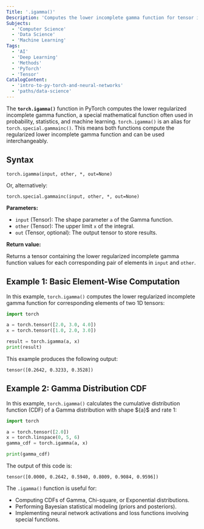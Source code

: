 ```yaml
---
Title: '.igamma()'
Description: 'Computes the lower incomplete gamma function for tensor inputs.'
Subjects:
  - 'Computer Science'
  - 'Data Science'
  - 'Machine Learning'
Tags:
  - 'AI'
  - 'Deep Learning'
  - 'Methods'
  - 'PyTorch'
  - 'Tensor'
CatalogContent:
  - 'intro-to-py-torch-and-neural-networks'
  - 'paths/data-science'
---
```


The **`torch.igamma()`** function in PyTorch computes the lower regularized incomplete gamma function, a special mathematical function often used in probability, statistics, and machine learning. `torch.igamma()` is an alias for `torch.special.gammainc()`. This means both functions compute the regularized lower incomplete gamma function and can be used interchangeably.

## Syntax

```pseudo
torch.igamma(input, other, *, out=None)
```

Or, alternatively:

```pseudo
torch.special.gammainc(input, other, *, out=None)
```

**Parameters:**

- `input` (Tensor): The shape parameter `a` of the Gamma function.
- `other` (Tensor): The upper limit `x` of the integral.
- `out` (Tensor, optional): The output tensor to store results.

**Return value:**

Returns a tensor containing the lower regularized incomplete gamma function values for each corresponding pair of elements in `input` and `other`.

## Example 1: Basic Element-Wise Computation

In this example, `torch.igamma()` computes the lower regularized incomplete gamma function for corresponding elements of two 1D tensors:

```py
import torch

a = torch.tensor([2.0, 3.0, 4.0])
x = torch.tensor([1.0, 2.0, 3.0])

result = torch.igamma(a, x)
print(result)
```

This example produces the following output:

```shell
tensor([0.2642, 0.3233, 0.3528])
```

## Example 2: Gamma Distribution CDF

In this example, `torch.igamma()` calculates the cumulative distribution function (CDF) of a Gamma distribution with shape ${a\}$ and rate 1:

```py
import torch

a = torch.tensor([2.0])
x = torch.linspace(0, 5, 6)
gamma_cdf = torch.igamma(a, x)

print(gamma_cdf)
```

The output of this code is:

```shell
tensor([0.0000, 0.2642, 0.5940, 0.8009, 0.9084, 0.9596])
```

The `.igamma()` function is useful for:

- Computing CDFs of Gamma, Chi-square, or Exponential distributions.
- Performing Bayesian statistical modeling (priors and posteriors).
- Implementing neural network activations and loss functions involving special functions.
